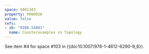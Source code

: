 ```yaml
---
space: S001103
property: P000026
value: false
refs:
- zb: "0386.54001"
  name: Counterexamples in Topology
---
```


See item #4 for space #103
in {{doi:10.1007\/978-1-4612-6290-9_6}}.
